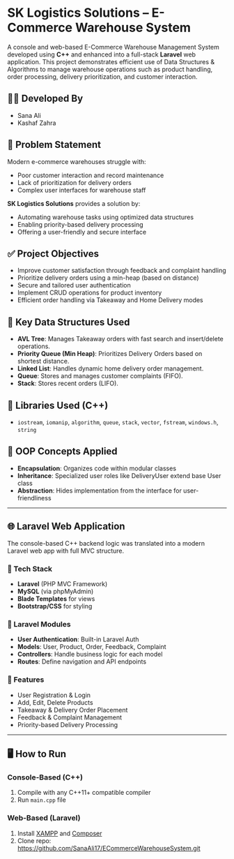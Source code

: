 # SK Logistics Solutions – E-Commerce Warehouse System

A console and web-based E-Commerce Warehouse Management System developed using **C++** and enhanced into a full-stack **Laravel** web application. This project demonstrates efficient use of Data Structures & Algorithms to manage warehouse operations such as product handling, order processing, delivery prioritization, and customer interaction.

## 👩‍💻 Developed By
- Sana Ali 
- Kashaf Zahra 

## 🎯 Problem Statement
Modern e-commerce warehouses struggle with:
- Poor customer interaction and record maintenance
- Lack of prioritization for delivery orders
- Complex user interfaces for warehouse staff

**SK Logistics Solutions** provides a solution by:
- Automating warehouse tasks using optimized data structures
- Enabling priority-based delivery processing
- Offering a user-friendly and secure interface

## ✅ Project Objectives
- Improve customer satisfaction through feedback and complaint handling
- Prioritize delivery orders using a min-heap (based on distance)
- Secure and tailored user authentication
- Implement CRUD operations for product inventory
- Efficient order handling via Takeaway and Home Delivery modes

## 🧠 Key Data Structures Used
- **AVL Tree**: Manages Takeaway orders with fast search and insert/delete operations.
- **Priority Queue (Min Heap)**: Prioritizes Delivery Orders based on shortest distance.
- **Linked List**: Handles dynamic home delivery order management.
- **Queue**: Stores and manages customer complaints (FIFO).
- **Stack**: Stores recent orders (LIFO).

## 🧰 Libraries Used (C++)
- `iostream`, `iomanip`, `algorithm`, `queue`, `stack`, `vector`, `fstream`, `windows.h`, `string`

## 🧱 OOP Concepts Applied
- **Encapsulation**: Organizes code within modular classes
- **Inheritance**: Specialized user roles like DeliveryUser extend base User class
- **Abstraction**: Hides implementation from the interface for user-friendliness

---

## 🌐 Laravel Web Application

The console-based C++ backend logic was translated into a modern Laravel web app with full MVC structure.

### 🔧 Tech Stack
- **Laravel** (PHP MVC Framework)
- **MySQL** (via phpMyAdmin)
- **Blade Templates** for views
- **Bootstrap/CSS** for styling

### 📂 Laravel Modules
- **User Authentication**: Built-in Laravel Auth
- **Models**: User, Product, Order, Feedback, Complaint
- **Controllers**: Handle business logic for each model
- **Routes**: Define navigation and API endpoints

### 🧪 Features
- User Registration & Login
- Add, Edit, Delete Products
- Takeaway & Delivery Order Placement
- Feedback & Complaint Management
- Priority-based Delivery Processing

---

## 🖥️ How to Run

### Console-Based (C++)
1. Compile with any C++11+ compatible compiler
2. Run `main.cpp` file

### Web-Based (Laravel)
1. Install [XAMPP](https://www.apachefriends.org/index.html) and [Composer](https://getcomposer.org/)
2. Clone repo:  https://github.com/SanaAli17/ECommerceWarehouseSystem.git
